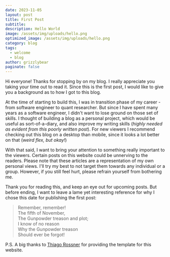 ```yaml
---
date: 2023-11-05
layout: post
title: First Post
subtitle:
description: Hello World
image: /assets/img/uploads/hello.png
optimized_image: /assets/img/uploads/hello.png
category: blog
tags:
  - welcome
  - blog
author: grizzlybear
paginate: false
---
```

  
Hi everyone! Thanks for stopping by on my blog. I really appreciate you taking your time out to read it. 
Since this is the first post, I would like to give you a background as to how I got to this blog.

At the time of starting to build this, I was in transition phase of my career - from software engineer to quant researcher. 
But since I have spent many years as a software engineer, I didn't want to lose ground on those set of skills. 
I thought of building a blog as a personal project, which would be useful as sort-of-a-diary, and also improve my writing skills (*highly needed as evident from this poorly written post*).
For new viewers I recommend checking out this blog on a desktop than mobile, since it looks a lot better on that (*weird flex, but okay!*)

With that said, I want to bring your attention to something really important to the viewers. 
Certain posts on this website could be unnerving to the readers. 
Please note that these articles are a representation of my own personal views. 
I'll try my best to not target them towards any individual or a group. 
However, if you still feel hurt, please refrain yourself from bothering me.

Thank you for reading this, and keep an eye out for upcoming posts. But before ending, I want to leave a lame yet interesting reference for why I chose this date for publishing the first post: 

> Remember, remember!\
> The fifth of November,\
> The Gunpowder treason and plot;\
> I know of no reason\
> Why the Gunpowder treason\
> Should ever be forgot!

P.S. A big thanks to [Thiago Rossner](https://github.com/thiagorossener) for providing the template for this website.